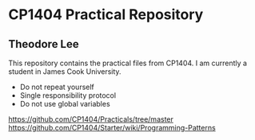 # CP1404 Practical Repository
## Theodore Lee

This repository contains the practical files from CP1404.
I am currently a student in James Cook University.

- Do not repeat yourself
- Single responsibility protocol
- Do not use global variables

https://github.com/CP1404/Practicals/tree/master
https://github.com/CP1404/Starter/wiki/Programming-Patterns